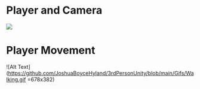
# Player and Camera

![](https://github.com/JoshuaBoyceHyland/3rdPersonUnity/blob/main/Gifs/Player.gif)


# Player Movement 

![Alt Text](https://github.com/JoshuaBoyceHyland/3rdPersonUnity/blob/main/Gifs/Walking.gif =678x382)


